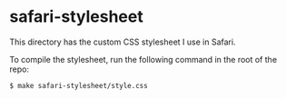 # safari-stylesheet

This directory has the custom CSS stylesheet I use in Safari.

To compile the stylesheet, run the following command in the root of the repo:

```console
$ make safari-stylesheet/style.css
```
